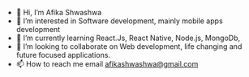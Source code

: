 - 👋 Hi, I’m Afika Shwashwa
- 👀 I’m interested in Software development, mainly mobile apps development
- 🌱 I’m currently learning React.Js, React Native, Node.js, MongoDb, 
- 💞️ I’m looking to collaborate on Web development, life changing and future focused applications.
- 📫 How to reach me email afikashwashwa@gmail.com

<!---
Afika-1/Afika-1 is a ✨ special ✨ repository because its `README.md` (this file) appears on your GitHub profile.
You can click the Preview link to take a look at your changes.
--->
